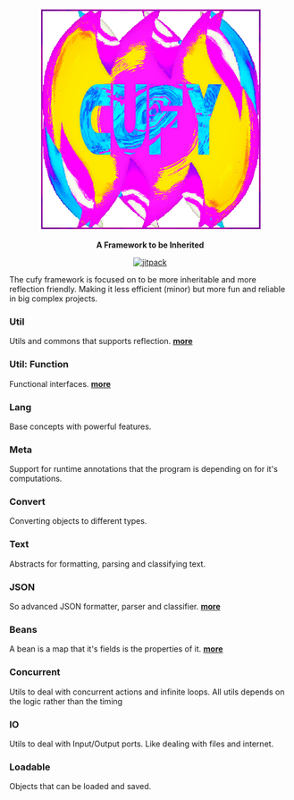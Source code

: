<p align="center">
  <a href="https://cufyorg.github.io/">
    <img alt="cufy" src="cufy.png" width="400" height="400">
  </a>
</p>
<p align="center">
  <b>A Framework to be Inherited</b>
</p>
<p align="center">
    <a href="https://jitpack.io/#cufyorg/framework"><img alt="jitpack" src="https://jitpack.io/v/cufyorg/framework.svg"></a>
</p>

The cufy framework is focused on to be more inheritable and more reflection 
friendly. Making it less efficient (minor) but more fun and reliable in big
complex projects.

### Util
Utils and commons that supports reflection.
[<b>more</b>](web/cufy.util.md)

### Util: Function
Functional interfaces.
[<b>more</b>](web/cufy.util.function.md)

### Lang
Base concepts with powerful features.

### Meta
Support for runtime annotations that the program is depending on for it's
computations.

### Convert
Converting objects to different types.

### Text
Abstracts for formatting, parsing and classifying text.

### JSON
So advanced JSON formatter, parser and classifier.
[<b>more</b>](web/cufy.text.json.md)

### Beans
A bean is a map that it's fields is the properties of it. 
[<b>more</b>](web/cufy.beans.md)

### Concurrent
Utils to deal with concurrent actions and infinite loops. All utils depends on
the logic rather than the timing

### IO
Utils to deal with Input/Output ports. Like dealing with files and internet.

### Loadable
Objects that can be loaded and saved.
